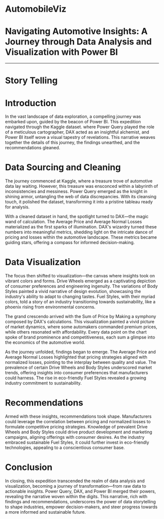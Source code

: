 # AutomobileViz
# Navigating Automotive Insights: A Journey through Data Analysis and Visualization with Power BI

----
# Story Telling

# Introduction
In the vast landscape of data exploration, a compelling journey was embarked upon, guided by the beacon of Power BI. This expedition navigated through the Kaggle dataset. where Power Query played the role of a meticulous cartographer, DAX acted as an insightful alchemist, and Power BI itself wove a visual tapestry of revelations. This narrative weaves together the details of this journey, the findings unearthed, and the recommendations gleaned.

# Data Sourcing and Cleaning

The journey commenced at Kaggle, where a treasure trove of automotive data lay waiting. However, this treasure was ensconced within a labyrinth of inconsistencies and messiness. Power Query emerged as the knight in shining armor, untangling the web of data discrepancies. With its cleansing touch, it polished the dataset, transforming it into a pristine tableau ready for analysis.

With a cleaned dataset in hand, the spotlight turned to DAX—the magic wand of calculation. The Average Price and Average Normal Losses materialized as the first sparks of illumination. DAX's wizardry turned these numbers into meaningful metrics, shedding light on the intricate dance of pricing and losses within the automotive landscape. These metrics became guiding stars, offering a compass for informed decision-making.

# Data Visualization

The focus then shifted to visualization—the canvas where insights took on vibrant colors and forms. Drive Wheels emerged as a captivating depiction of consumer preferences and engineering ingenuity. The variations of Body Styles painted a vivid narrative of design evolution, showcasing the industry's ability to adapt to changing tastes. Fuel Styles, with their myriad colors, told a story of an industry transitioning towards sustainability, like a phoenix rising from environmental concerns.

The grand crescendo arrived with the Sum of Price by Making a symphony composed by DAX's calculations. This visualization painted a vivid picture of market dynamics, where some automakers commanded premium prices, while others resonated with affordability. Every data point on the chart spoke of brand prominence and competitiveness, each sum a glimpse into the economics of the automotive world.

As the journey unfolded, findings began to emerge. The Average Price and Average Normal Losses highlighted that pricing strategies aligned with normalized losses, pointing to the interplay between quality and value. The prevalence of certain Drive Wheels and Body Styles underscored market trends, offering insights into consumer preferences that manufacturers could harness. The rise in eco-friendly Fuel Styles revealed a growing industry commitment to sustainability.

# Recommendations

Armed with these insights, recommendations took shape. Manufacturers could leverage the correlation between pricing and normalized losses to formulate competitive pricing strategies. Knowledge of prevalent Drive Wheels and Body Styles could drive product development and marketing campaigns, aligning offerings with consumer desires. As the industry embraced sustainable Fuel Styles, it could further invest in eco-friendly technologies, appealing to a conscientious consumer base.


# Conclusion

In closing, this expedition transcended the realm of data analysis and visualization, becoming a journey of transformation—from raw data to actionable insights. Power Query, DAX, and Power BI merged their powers, revealing the narrative woven within the digits. This narrative, rich with findings and recommendations, underscores the power of data storytelling to shape industries, empower decision-makers, and steer progress towards a more informed and sustainable future.
